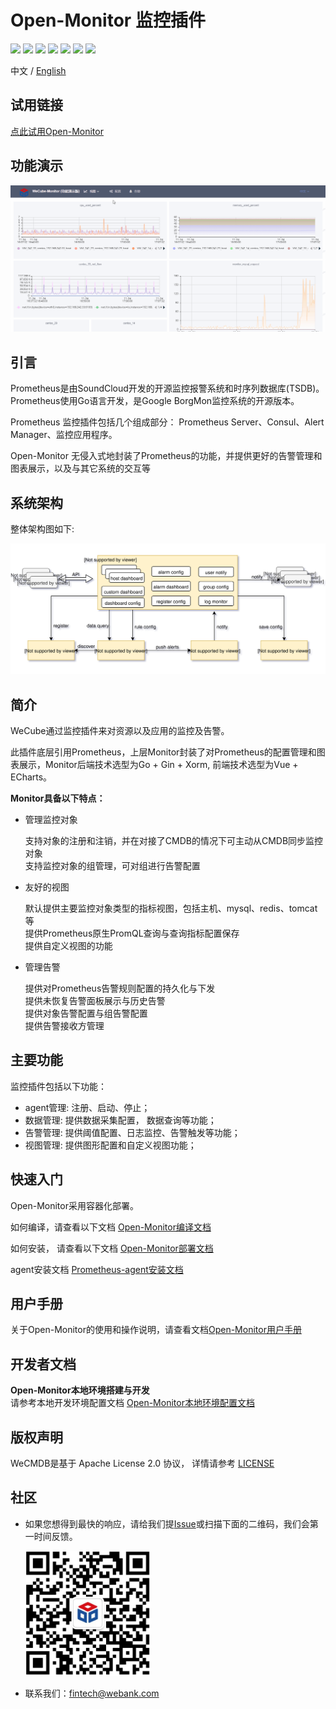 # Open-Monitor 监控插件

<p align="left">
    <a href="https://opensource.org/licenses/Apache-2.0" alt="License">
        <img src="https://img.shields.io/badge/License-Apache%202.0-blue.svg" /></a>
    <a href="https://github.com/WeBankPartners/open-monitor/tree/v1.0.1" alt="release">
        <img src="https://img.shields.io/github/v/release/WeBankPartners/open-monitor.svg" /></a>
    <a href="#" alt="Code Size">
        <img src="https://img.shields.io/github/languages/code-size/WeBankPartners/open-monitor.svg" /></a>
    <a href="#" alt="Java">
        <img src="https://img.shields.io/badge/language-go-orange.svg" /></a>
    <a href="#" alt="Vue">
        <img src="https://img.shields.io/badge/language-vue-green.svg" /></a>
    <a href="https://github.com/WeBankPartners/open-monitor/graphs/contributors" alt="Contributors">
        <img src="https://img.shields.io/github/contributors/WeBankPartners/open-monitor" /></a>
    <a href="https://github.com/WeBankPartners/open-monitor/pulse" alt="Activity">
        <img src="https://img.shields.io/github/commit-activity/m/WeBankPartners/open-monitor" /></a>
</p>

中文 / [English](README.md)

## 试用链接
[点此试用Open-Monitor](https://sandbox.webank.com/wecube-monitor)

## 功能演示
<img src="./wiki/images/wecube-monitor01.gif" />

## 引言
Prometheus是由SoundCloud开发的开源监控报警系统和时序列数据库(TSDB)。Prometheus使用Go语言开发，是Google BorgMon监控系统的开源版本。

Prometheus 监控插件包括几个组成部分： Prometheus Server、Consul、Alert Manager、监控应用程序。

Open-Monitor 无侵入式地封装了Prometheus的功能，并提供更好的告警管理和图表展示，以及与其它系统的交互等

## 系统架构
整体架构图如下:  

![Open-Monitor架构图](wiki/images/Architecture.svg)


## 简介
WeCube通过监控插件来对资源以及应用的监控及告警。

此插件底层引用Prometheus，上层Monitor封装了对Prometheus的配置管理和图表展示，Monitor后端技术选型为Go + Gin + Xorm, 前端技术选型为Vue + ECharts。

**Monitor具备以下特点：**

- 管理监控对象

    支持对象的注册和注销，并在对接了CMDB的情况下可主动从CMDB同步监控对象  
    支持监控对象的组管理，可对组进行告警配置  
    
- 友好的视图

    默认提供主要监控对象类型的指标视图，包括主机、mysql、redis、tomcat等  
    提供Prometheus原生PromQL查询与查询指标配置保存  
    提供自定义视图的功能  
    
- 管理告警

    提供对Prometheus告警规则配置的持久化与下发  
    提供未恢复告警面板展示与历史告警  
    提供对象告警配置与组告警配置  
    提供告警接收方管理  
    

## 主要功能
监控插件包括以下功能：

- agent管理: 注册、启动、停止；
- 数据管理: 提供数据采集配置， 数据查询等功能；
- 告警管理: 提供阈值配置、日志监控、告警触发等功能；
- 视图管理: 提供图形配置和自定义视图功能；

## 快速入门
Open-Monitor采用容器化部署。

如何编译，请查看以下文档
[Open-Monitor编译文档](wiki/compile_guide.md)

如何安装， 请查看以下文档
[Open-Monitor部署文档](wiki/install_guide.md)

agent安装文档
[Prometheus-agent安装文档](wiki/install_agent.md)

## 用户手册
关于Open-Monitor的使用和操作说明，请查看文档[Open-Monitor用户手册](wiki/user_guide.md)

## 开发者文档
**Open-Monitor本地环境搭建与开发**  
请参考本地开发环境配置文档 [Open-Monitor本地环境配置文档](wiki/develop_local_guide.md)

## 版权声明
WeCMDB是基于 Apache License 2.0 协议， 详情请参考
[LICENSE](LICENSE)

## 社区
- 如果您想得到最快的响应，请给我们提[Issue](https://github.com/WeBankPartners/open-monitor/issues/new/choose)或扫描下面的二维码，我们会第一时间反馈。

	<div align="left">
	<img src="wiki/images/wecube_qr_code.png"  height="200" width="200">
	</div>


- 联系我们：fintech@webank.com
